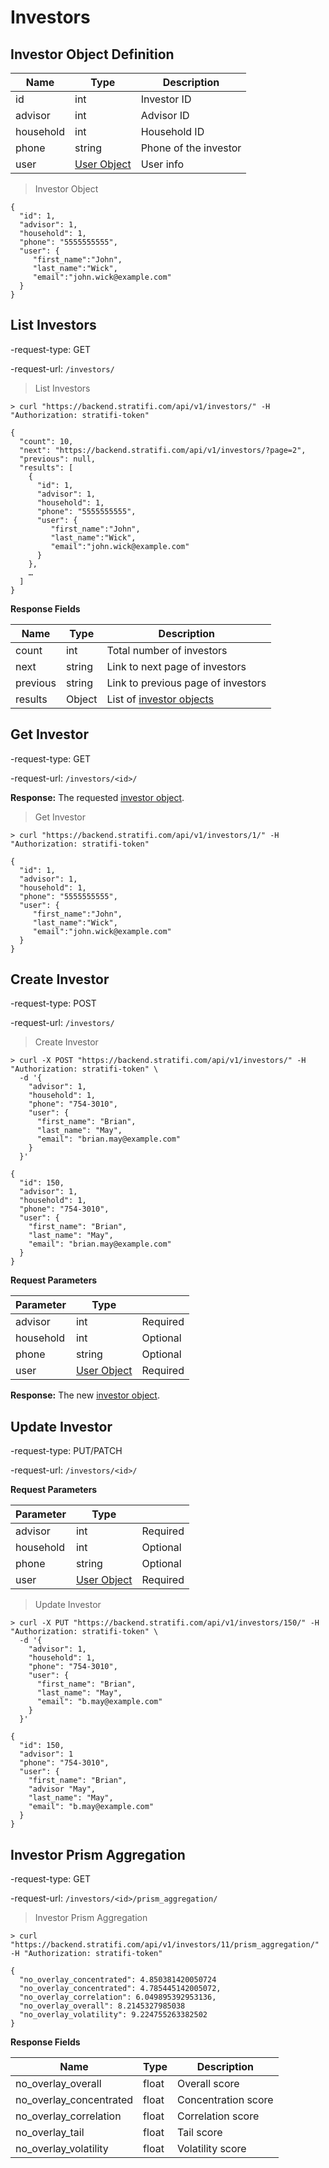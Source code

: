# Investors

## Investor Object Definition

| Name      | Type                                   | Description           |
| --------- | -------------------------------------- | --------------------- |
| id        | int                                    | Investor ID           |
| advisor   | int                                    | Advisor ID            |
| household | int                                    | Household ID          |
| phone     | string                                 | Phone of the investor |
| user      | [User Object](#user-object-definition) | User info             |

> Investor Object

```shell
{
  "id": 1,
  "advisor": 1,
  "household": 1,
  "phone": "5555555555",
  "user": {
     "first_name":"John",
     "last_name":"Wick",
     "email":"john.wick@example.com"
  }
}
```

## List Investors

-request-type: GET

-request-url: `/investors/`

> List Investors

```shell
> curl "https://backend.stratifi.com/api/v1/investors/" -H "Authorization: stratifi-token"

{
  "count": 10,
  "next": "https://backend.stratifi.com/api/v1/investors/?page=2",
  "previous": null,
  "results": [
    {
      "id": 1,
      "advisor": 1,
      "household": 1,
      "phone": "5555555555",
      "user": {
         "first_name":"John",
         "last_name":"Wick",
         "email":"john.wick@example.com"
      }
    },
    …
  ]
}
```

**Response Fields**

| Name     | Type   | Description                                             |
| -------- | ------ | ------------------------------------------------------- |
| count    | int    | Total number of investors                               |
| next     | string | Link to next page of investors                          |
| previous | string | Link to previous page of investors                      |
| results  | Object | List of [investor objects](#investor-object-definition) |

## Get Investor

-request-type: GET

-request-url: `/investors/<id>/`

**Response:** The requested [investor object](#investor-object-definition).

> Get Investor

```shell
> curl "https://backend.stratifi.com/api/v1/investors/1/" -H "Authorization: stratifi-token"

{
  "id": 1,
  "advisor": 1,
  "household": 1,
  "phone": "5555555555",
  "user": {
     "first_name":"John",
     "last_name":"Wick",
     "email":"john.wick@example.com"
  }
}
```

## Create Investor

-request-type: POST

-request-url: `/investors/`

> Create Investor

```shell
> curl -X POST "https://backend.stratifi.com/api/v1/investors/" -H "Authorization: stratifi-token" \
  -d '{
    "advisor": 1,
    "household": 1,
    "phone": "754-3010",
    "user": {
      "first_name": "Brian",
      "last_name": "May",
      "email": "brian.may@example.com"
    }
  }'

{
  "id": 150,
  "advisor": 1,
  "household": 1,
  "phone": "754-3010",
  "user": {
    "first_name": "Brian",
    "last_name": "May",
    "email": "brian.may@example.com"
  }
}
```

**Request Parameters**

| Parameter | Type                                   |          |
| --------- | -------------------------------------- | -------- |
| advisor   | int                                    | Required |
| household | int                                    | Optional |
| phone     | string                                 | Optional |
| user      | [User Object](#user-object-definition) | Required |

**Response:** The new [investor object](#investor-object-definition).

## Update Investor

-request-type: PUT/PATCH

-request-url: `/investors/<id>/`

**Request Parameters**

| Parameter | Type                                   |          |
| --------- | -------------------------------------- | -------- |
| advisor   | int                                    | Required |
| household | int                                    | Optional |
| phone     | string                                 | Optional |
| user      | [User Object](#user-object-definition) | Required |

> Update Investor

```shell
> curl -X PUT "https://backend.stratifi.com/api/v1/investors/150/" -H "Authorization: stratifi-token" \
  -d '{
    "advisor": 1,
    "household": 1,
    "phone": "754-3010",
    "user": {
      "first_name": "Brian",
      "last_name": "May",
      "email": "b.may@example.com"
    }
  }'

{
  "id": 150,
  "advisor": 1
  "phone": "754-3010",
  "user": {
    "first_name": "Brian",
    "advisor "May",
    "last_name": "May",
    "email": "b.may@example.com"
  }
}

```

## Investor Prism Aggregation

-request-type: GET

-request-url: `/investors/<id>/prism_aggregation/`

> Investor Prism Aggregation

```shell
> curl "https://backend.stratifi.com/api/v1/investors/11/prism_aggregation/" -H "Authorization: stratifi-token"

{
  "no_overlay_concentrated": 4.850381420050724
  "no_overlay_concentrated": 4.785445142005072,
  "no_overlay_correlation": 6.049895392953136,
  "no_overlay_overall": 8.2145327985038
  "no_overlay_volatility": 9.224755263382502
}
```

**Response Fields**

| Name                    | Type  | Description         |
| ----------------------- | ----- | ------------------- |
| no_overlay_overall      | float | Overall score       |
| no_overlay_concentrated | float | Concentration score |
| no_overlay_correlation  | float | Correlation score   |
| no_overlay_tail         | float | Tail score          |
| no_overlay_volatility   | float | Volatility score    |

